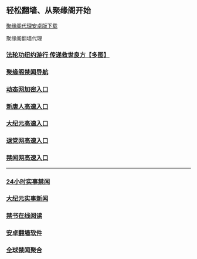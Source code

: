
## 轻松翻墙、从聚缘阁开始


[聚缘阁代理安卓版下载](https://gitlab.com/juyuange/2/-/raw/master/jyg.apk)

聚缘阁翻墙代理 

### [法轮功纽约游行 传递救世良方【多图】](https://zr.tzbf.gq/jyg2)

### [聚缘阁禁闻导航](http://s34.skywalker1980.de)

### [动态网加密入口](https://34r.tuhgs.gq/h/hao/555)


### [新唐人高速入口](https://34r.tuhgs.gq/h/hao/5)

### [大纪元高速入口](https://34r.tuhgs.gq/h/hao/7)

### [退党网高速入口](https://34r.tuhgs.gq/h/hao/58)

### [禁闻网高速入口](https://34r.tuhgs.gq/ban)



***




### [24小时实事禁闻](https://github.com/bvzsw2079/djy/blob/master/gb/n24hr.md?dfh#1)

### [大纪元实事新闻](https://github.com/bvzsw2079/djy/blob/master/gb/nsc413.md?dfh#1)


### [禁书在线阅读](https://github.com/txyzum203/djy/blob/master/gb/9p.md?flntdtv#1)


### [安卓翻墙软件](https://git.io/afq)

### [全球禁闻聚合](https://github.com/gfw-breaker/banned-news1/blob/master/README.md)







